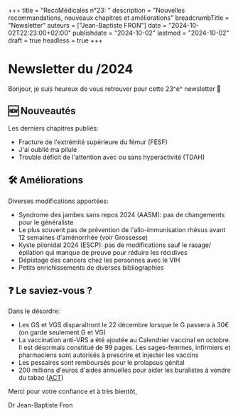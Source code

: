 +++
title = "RecoMédicales n°23: "
description = "Nouvelles recommandations, nouveaux chapitres et améliorations"
breadcrumbTitle = "Newsletter"
auteurs = ["Jean-Baptiste FRON"]
date = "2024-10-02T22:23:00+02:00"
publishdate = "2024-10-02"
lastmod = "2024-10-02"
draft = true
headless = true
+++

# Newsletter du /2024

Bonjour, je suis heureux de vous retrouver pour cette 23^e^ newsletter 📰

## 🆕 Nouveautés

Les derniers chapitres publiés:

- Fracture de l'extrémité supérieure du fémur (FESF)
- J'ai oublié ma pilule
- Trouble déficit de l'attention avec ou sans hyperactivité (TDAH)

## 🛠️ Améliorations

Diverses modifications apportées:

- Syndrome des jambes sans repos 2024 (AASM): pas de changements pour le généraliste
- Le plus souvent pas de prévention de l'allo-immunisation rhésus avant 12 semaines d'aménorrhée (voir Grossesse)
- Kyste pilonidal 2024 (ESCP): pas de modifications sauf le rasage/épilation qui manque de preuve pour réduire les récidives
- Dépistage des cancers chez les personnes avec le VIH
- Petits enrichissements de diverses bibliographies

## ❓ Le saviez-vous ?

Dans le désordre:

- Les GS et VGS disparaîtront le 22 décembre lorsque le G passera à 30€ (on garde seulement G et VG)
- La vaccination anti-VRS a été ajoutée au Calendrier vaccinal en octobre. Il est désormais constitué de 99 pages. Les sages-femmes, infirmiers et pharmaciens sont autorisés à prescrire et injecter les vaccins
- Les pessaires sont remboursés pour le prolapsus génital
- 200 millions d'euros d'aides annuelles pour aider les buralistes à vendre du tabac ([ACT](https://alliancecontreletabac.org/2024/10/01/44-milliards-daides-publiques-pour-les-activites-lucratives-des-buralistes/))

Merci pour votre confiance et à très bientôt,

Dr Jean-Baptiste Fron
